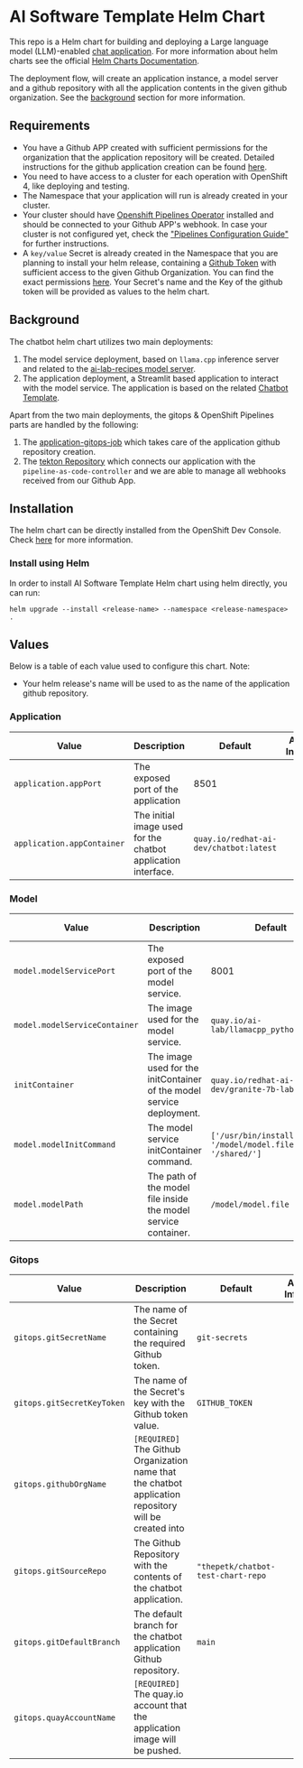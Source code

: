 # AI Software Template Helm Chart

This repo is a Helm chart for building and deploying a Large language model (LLM)-enabled [chat application](https://github.com/redhat-ai-dev/ai-lab-samples/tree/main/chatbot). For more information about helm charts see the official [Helm Charts Documentation](https://helm.sh/).

The deployment flow, will create an application instance, a model server and a github repository with all the application contents in the given github organization. See the [background](#background) section for more information.

## Requirements

- You have a Github APP created with sufficient permissions for the organization that the application repository will be created. Detailed instructions for the github application creation can be found [here](https://github.com/redhat-ai-dev/ai-rhdh-installer/blob/main/docs/APP-SETUP.md#github-app).
- You need to have access to a cluster for each operation with OpenShift 4, like deploying and testing.
- The Namespace that your application will run is already created in your cluster.
- Your cluster should have [Openshift Pipelines Operator](https://www.redhat.com/en/technologies/cloud-computing/openshift/pipelines) installed and should be connected to your Github APP's webhook. In case your cluster is not configured yet, check the ["Pipelines Configuration Guide"](https://github.com/redhat-ai-dev/ai-lab-helm-charts/blob/main/docs/PIPELINES_CONFIGURATION.md) for further instructions.
- A `key/value` Secret is already created in the Namespace that you are planning to install your helm release, containing a [Github Token](https://docs.github.com/en/authentication/keeping-your-account-and-data-secure/managing-your-personal-access-tokens#creating-a-personal-access-token-classic) with sufficient access to the given Github Organization. You can find the exact permissions [here](https://github.com/redhat-ai-dev/ai-rhdh-installer/blob/main/docs/APP-SETUP.md#procedure). Your Secret's name and the Key of the github token will be provided as values to the helm chart.

## Background

The chatbot helm chart utilizes two main deployments:

1. The model service deployment, based on `llama.cpp` inference server and related to the [ai-lab-recipes model server](https://github.com/containers/ai-lab-recipes/tree/main/model_servers/llamacpp_python).
2. The application deployment, a Streamlit based application to interact with the model service. The application is based on the related [Chatbot Template](https://github.com/redhat-ai-dev/ai-lab-template/tree/main/templates/chatbot/content).

Apart from the two main deployments, the gitops & OpenShift Pipelines parts are handled by the following:

1. The [application-gitops-job](./templates/application-gitops-job.yaml) which takes care of the application github repository creation.
2. The [tekton Repository](./templates/tekton-repository.yaml) which connects our application with the `pipeline-as-code-controller` and we are able to manage all webhooks received from our Github App.

## Installation

The helm chart can be directly installed from the OpenShift Dev Console. Check [here](https://docs.redhat.com/en/documentation/openshift_container_platform/4.8/html/building_applications/working-with-helm-charts#understanding-helm) for more information.

### Install using Helm

In order to install AI Software Template Helm chart using helm directly, you can run:

```
helm upgrade --install <release-name> --namespace <release-namespace> .
```

## Values

Below is a table of each value used to configure this chart. Note:

- Your helm release's name will be used to as the name of the application github repository.

### Application

| Value                      | Description                                                   | Default                                | Additional Information |
| -------------------------- | ------------------------------------------------------------- | -------------------------------------- | ---------------------- |
| `application.appPort`      | The exposed port of the application                           | 8501                                   |                        |
| `application.appContainer` | The initial image used for the chatbot application interface. | `quay.io/redhat-ai-dev/chatbot:latest` |                        |

### Model

| Value                         | Description                                                           | Default                                                 | Additional Information |
| ----------------------------- | --------------------------------------------------------------------- | ------------------------------------------------------- | ---------------------- |
| `model.modelServicePort`      | The exposed port of the model service.                                | 8001                                                    |                        |
| `model.modelServiceContainer` | The image used for the model service.                                 | `quay.io/ai-lab/llamacpp_python:latest`                 |                        |
| `initContainer`               | The image used for the initContainer of the model service deployment. | `quay.io/redhat-ai-dev/granite-7b-lab:latest`           |                        |
| `model.modelInitCommand`      | The model service initContainer command.                              | `['/usr/bin/install', '/model/model.file', '/shared/']` |                        |
| `model.modelPath`             | The path of the model file inside the model service container.        | `/model/model.file`                                     |                        |

### Gitops

| Value                      | Description                                                                                            | Default                            | Additional Information |
| -------------------------- | ------------------------------------------------------------------------------------------------------ | ---------------------------------- | ---------------------- |
| `gitops.gitSecretName`     | The name of the Secret containing the required Github token.                                           | `git-secrets`                      |                        |
| `gitops.gitSecretKeyToken` | The name of the Secret's key with the Github token value.                                              | `GITHUB_TOKEN`                     |                        |
| `gitops.githubOrgName`     | `[REQUIRED]` The Github Organization name that the chatbot application repository will be created into |                                    |                        |
| `gitops.gitSourceRepo`     | The Github Repository with the contents of the chatbot application.                                    | `"thepetk/chatbot-test-chart-repo` |                        |
| `gitops.gitDefaultBranch`  | The default branch for the chatbot application Github repository.                                      | `main`                             |                        |
| `gitops.quayAccountName`   | `[REQUIRED]` The quay.io account that the application image will be pushed.                            |                                    |                        |
